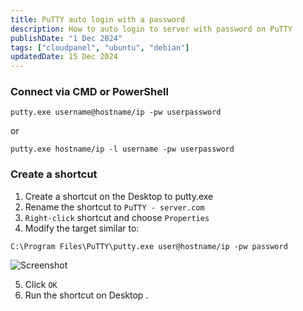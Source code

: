```yaml
---
title: PuTTY auto login with a password
description: How to auto login to server with password on PuTTY
publishDate: "1 Dec 2024"
tags: ["cloudpanel", "ubuntu", "debian"]
updatedDate: 15 Dec 2024
---
```


### Connect via CMD or PowerShell

```
putty.exe username@hostname/ip -pw userpassword
```
or
```
putty.exe hostname/ip -l username -pw userpassword
```
### Create a shortcut
1. Create a shortcut on the Desktop to putty.exe
2. Rename the shortcut to `PuTTY - server.com`
3. `Right-click` shortcut and choose `Properties`
4. Modify the target similar to: 
```
C:\Program Files\PuTTY\putty.exe user@hostname/ip -pw password
```

![Screenshot](/images/Screenshot_putty_config.png)

5. Click `OK`
6. Run the shortcut on Desktop .

